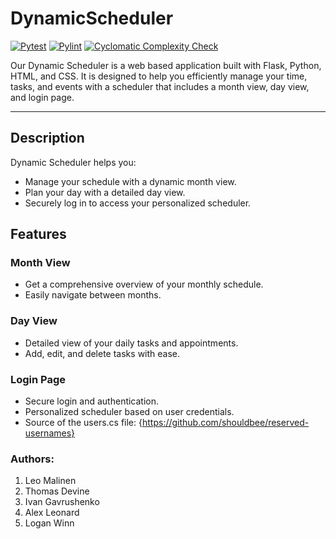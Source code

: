 
# DynamicScheduler
[![Pytest](https://github.com/ChicoState/DynamicScheduler/actions/workflows/pytest.yml/badge.svg?branch=main&event=push)](https://github.com/ChicoState/DynamicScheduler/actions/workflows/pytest.yml)
[![Pylint](https://github.com/ChicoState/DynamicScheduler/actions/workflows/pylint.yml/badge.svg?event=push)](https://github.com/ChicoState/DynamicScheduler/actions/workflows/pylint.yml)
[![Cyclomatic Complexity Check](https://github.com/ChicoState/DynamicScheduler/actions/workflows/cyclomatic-complexity.yml/badge.svg?event=push)](https://github.com/ChicoState/DynamicScheduler/actions/workflows/cyclomatic-complexity.yml)

Our Dynamic Scheduler is a web based application built with Flask, Python, HTML, and CSS. It is designed to help you efficiently manage your time, tasks, and events with a scheduler that includes a month view, day view, and login page.

---

## Description

Dynamic Scheduler helps you:

- Manage your schedule with a dynamic month view.
- Plan your day with a detailed day view.
- Securely log in to access your personalized scheduler.

## Features

### Month View

- Get a comprehensive overview of your monthly schedule.
- Easily navigate between months.

### Day View

- Detailed view of your daily tasks and appointments.
- Add, edit, and delete tasks with ease.

### Login Page

- Secure login and authentication.
- Personalized scheduler based on user credentials.
- Source of the users.cs file: {https://github.com/shouldbee/reserved-usernames}

### Authors: 

1. Leo Malinen
2. Thomas Devine
3. Ivan Gavrushenko
4. Alex Leonard
5. Logan Winn
